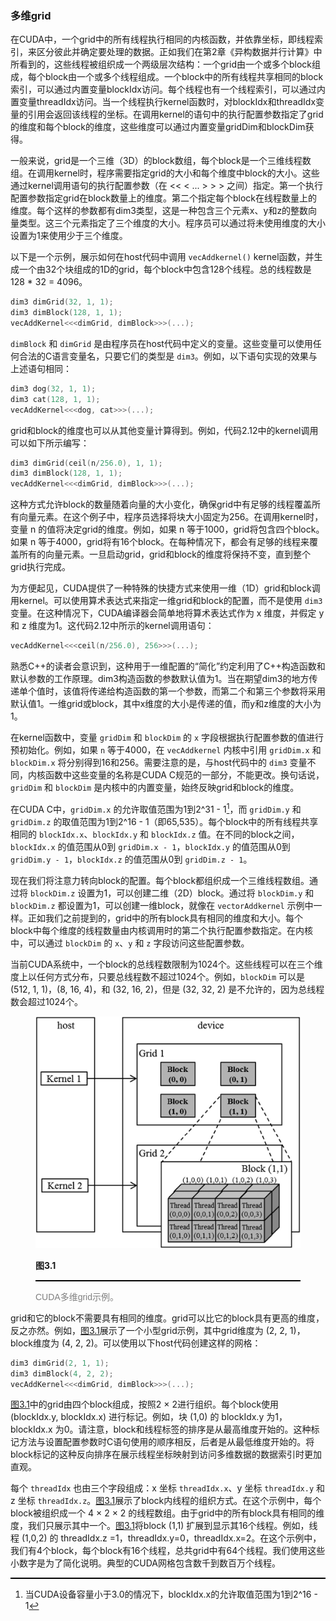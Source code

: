 ### 多维grid

在CUDA中，一个grid中的所有线程执行相同的内核函数，并依靠坐标，即线程索引，来区分彼此并确定要处理的数据。正如我们在第2章《异构数据并行计算》中所看到的，这些线程被组织成一个两级层次结构：一个grid由一个或多个block组成，每个block由一个或多个线程组成。一个block中的所有线程共享相同的block索引，可以通过内置变量blockIdx访问。每个线程也有一个线程索引，可以通过内置变量threadIdx访问。当一个线程执行kernel函数时，对blockIdx和threadIdx变量的引用会返回该线程的坐标。在调用kernel的语句中的执行配置参数指定了grid的维度和每个block的维度，这些维度可以通过内置变量gridDim和blockDim获得。

一般来说，grid是一个三维（3D）的block数组，每个block是一个三维线程数组。在调用kernel时，程序需要指定grid的大小和每个维度中block的大小。这些通过kernel调用语句的执行配置参数（在 << < ... > > > 之间）指定。第一个执行配置参数指定grid在block数量上的维度。第二个指定每个block在线程数量上的维度。每个这样的参数都有dim3类型，这是一种包含三个元素x、y和z的整数向量类型。这三个元素指定了三个维度的大小。程序员可以通过将未使用维度的大小设置为1来使用少于三个维度。

以下是一个示例，展示如何在host代码中调用 `vecAddkernel()` kernel函数，并生成一个由32个块组成的1D的grid，每个block中包含128个线程。总的线程数是128 * 32 = 4096。

```c
dim3 dimGrid(32, 1, 1);
dim3 dimBlock(128, 1, 1);
vecAddKernel<<<dimGrid, dimBlock>>>(...);
```

`dimBlock` 和 `dimGrid` 是由程序员在host代码中定义的变量。这些变量可以使用任何合法的C语言变量名，只要它们的类型是 `dim3`。例如，以下语句实现的效果与上述语句相同：

```c
dim3 dog(32, 1, 1);
dim3 cat(128, 1, 1);
vecAddKernel<<<dog, cat>>>(...);
```

grid和block的维度也可以从其他变量计算得到。例如，代码2.12中的kernel调用可以如下所示编写：

```c
dim3 dimGrid(ceil(n/256.0), 1, 1);
dim3 dimBlock(128, 1, 1);
vecAddKernel<<<dimGrid, dimBlock>>>(...);
```

这种方式允许block的数量随着向量的大小变化，确保grid中有足够的线程覆盖所有向量元素。在这个例子中，程序员选择将块大小固定为256。在调用kernel时，变量 n 的值将决定grid的维度。例如，如果 n 等于1000，grid将包含四个block。如果 n 等于4000，grid将有16个block。在每种情况下，都会有足够的线程来覆盖所有的向量元素。一旦启动grid，grid和block的维度将保持不变，直到整个grid执行完成。

为方便起见，CUDA提供了一种特殊的快捷方式来使用一维（1D）grid和block调用kernel。可以使用算术表达式来指定一维grid和block的配置，而不是使用 `dim3` 变量。在这种情况下，CUDA编译器会简单地将算术表达式作为 x 维度，并假定 y 和 z 维度为1。这代码2.12中所示的kernel调用语句：

```c
vecAddKernel<<<ceil(n/256.0), 256>>>(...);
```

熟悉C++的读者会意识到，这种用于一维配置的“简化”约定利用了C++构造函数和默认参数的工作原理。dim3构造函数的参数默认值为1。当在期望dim3的地方传递单个值时，该值将传递给构造函数的第一个参数，而第二个和第三个参数将采用默认值1。一维grid或block，其中x维度的大小是传递的值，而y和z维度的大小为1。

在kernel函数中，变量 `gridDim` 和 `blockDim` 的 `x` 字段根据执行配置参数的值进行预初始化。例如，如果 `n` 等于4000，在 `vecAddkernel` 内核中引用 `gridDim.x` 和 `blockDim.x` 将分别得到16和256。需要注意的是，与host代码中的 `dim3` 变量不同，内核函数中这些变量的名称是CUDA C规范的一部分，不能更改。换句话说，`gridDim` 和 `blockDim` 是内核中的内置变量，始终反映grid和block的维度。

在CUDA C中，`gridDim.x` 的允许取值范围为1到2^31 - 1[^1]，而 `gridDim.y` 和 `gridDim.z` 的取值范围为1到2^16 - 1（即65,535）。每个block中的所有线程共享相同的 `blockIdx.x`、`blockIdx.y` 和 `blockIdx.z` 值。在不同的block之间，`blockIdx.x` 的值范围从0到 `gridDim.x - 1`，`blockIdx.y` 的值范围从0到 `gridDim.y - 1`，`blockIdx.z` 的值范围从0到 `gridDim.z - 1`。

现在我们将注意力转向block的配置。每个block都组织成一个三维线程数组。通过将 `blockDim.z` 设置为1，可以创建二维（2D）block。通过将 `blockDim.y` 和 `blockDim.z` 都设置为1，可以创建一维block，就像在 `vectorAddkernel` 示例中一样。正如我们之前提到的，grid中的所有block具有相同的维度和大小。每个block中每个维度的线程数量由内核调用时的第二个执行配置参数指定。在内核中，可以通过 `blockDim` 的 `x`、`y` 和 `z` 字段访问这些配置参数。

当前CUDA系统中，一个block的总线程数限制为1024个。这些线程可以在三个维度上以任何方式分布，只要总线程数不超过1024个。例如，`blockDim` 可以是 (512, 1, 1)，(8, 16, 4)，和 (32, 16, 2)，但是 (32, 32, 2) 是不允许的，因为总线程数会超过1024个。

<figure>
    <style>
     hr {
         border: none;
         height: 2px;
         background-color: black;
         margin: 5px auto;
     }
	</style>
    <img id="fig3.1" src="..\pic\chapter3\fig3.1.jpeg">
    <figcaption>
        <p class="no-indent" style="font-weight: bold;">
        图3.1
        </p>
       	<hr style="border: none; height: 2px; background-color: black; margin: 5px auto;">
        <p class="no-indent" style="font-family: 'Arial', 'Helvetica', sans-serif;color: #808080">
            CUDA多维grid示例。
        </p>
    </figcaption>
</figure>

grid和它的block不需要具有相同的维度。grid可以比它的block具有更高的维度，反之亦然。例如，[图3.1](#fig3.1)展示了一个小型grid示例，其中grid维度为 (2, 2, 1)，block维度为 (4, 2, 2)。可以使用以下host代码创建这样的网格：

```c
dim3 dimGrid(2, 1, 1);
dim3 dimBlock(4, 2, 2);
vecAddKernel<<<dimGrid, dimBlock>>>(...);
```

[图3.1](#fig3.1)中的grid由四个block组成，按照2 × 2进行组织。每个block使用 (blockIdx.y, blockIdx.x) 进行标记。例如，块 (1,0) 的 blockIdx.y 为1，blockIdx.x 为0。请注意，block和线程标签的排序是从最高维度开始的。这种标记方法与设置配置参数时C语句使用的顺序相反，后者是从最低维度开始的。将block标记的这种反向排序在展示线程坐标映射到访问多维数据的数据索引时更加直观。

每个 `threadIdx` 也由三个字段组成：x 坐标 `threadIdx.x`、y 坐标 `threadIdx.y` 和 z 坐标 `threadIdx.z`。[图3.1](#fig3.1)展示了block内线程的组织方式。在这个示例中，每个block被组织成一个 4 × 2 × 2 的线程数组。由于grid中的所有block具有相同的维度，我们只展示其中一个。[图3.1](#fig3.1)将block (1,1) 扩展到显示其16个线程。例如，线程 (1,0,2) 的 threadIdx.z =1，threadIdx.y=0，threadIdx.x=2。在这个示例中，我们有4个block，每个block有16个线程，总共grid中有64个线程。我们使用这些小数字是为了简化说明。典型的CUDA网格包含数千到数百万个线程。

[^1]: 当CUDA设备容量小于3.0的情况下，blockIdx.x的允许取值范围为1到2^16 - 1

